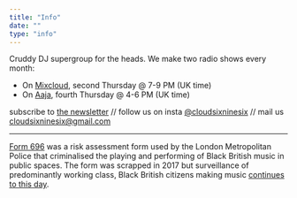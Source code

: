 ```yaml
---
title: "Info"
date: ""
type: "info"
---
```


Cruddy DJ supergroup for the heads. We make two radio shows every month:

- On [Mixcloud](https://www.mixcloud.com/cloud696/), second Thursday @ 7-9 PM (UK time)
- On [Aaja](https://aajamusic.com/residents/cloud-696), fourth Thursday @ 4-6 PM (UK time)

subscribe to [the newsletter](https://mailchi.mp/227057cc10c0/669ho5u4u4) // follow us on insta [@cloudsixninesix](https://www.instagram.com/cloudsixninesix/) // mail us [cloudsixninesix@gmail.com](mailto:cloudsixninesix@gmail.com)

---

[Form 696](https://en.wikipedia.org/wiki/Form_696) was a risk assessment form used by the London Metropolitan Police that criminalised the playing and performing of Black British music in public spaces. The form was scrapped in 2017 but surveillance of predominantly working class, Black British citizens making music [continues to this day](https://www.vice.com/en/article/bvnp8v/met-police-youtube-drill-music-removal).
